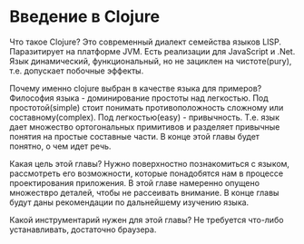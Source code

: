 # Введение в Clojure

Что такое Clojure?
Это современный диалект семейства языков LISP. Паразитирует на платформе JVM.
Есть реализации для JavaScript и .Net.
Язык динамический, функциональный, но не зациклен на чистоте(pury), т.е. допускает побочные эффекты.

Почему именно clojure выбран в качестве языка для примеров?
Философия языка - доминирование простоты над легкостью.
Под простотой(simple) стоит понимать противоположность сложному или составному(complex).
Под легкостью(easy) - привычность.
Т.е. язык дает множество ортогональных примитивов и разделяет привычные понятия на простые составные части.
В конце этой главы будет понятно, о чем идет речь.

Какая цель этой главы?
Нужно поверхностно познакомиться с языком, рассмотреть его возможности,
которые понадобятся нам в процессе проектирования приложения.
В этой главе намеренно опущено множествро деталей, чтобы не рассеивать внимание.
В конце главы будут даны рекомендации по дальнейшему изучению языка.

Какой инструментарий нужен для этой главы?
Не требуется что-либо устанавливать, достаточно браузера.
